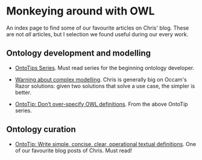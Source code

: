 # Monkeying around with OWL

An index page to find some of our favourite articles on Chris' blog.
These are not _all_ articles, but I selection we found useful during our every work.

## Ontology development and modelling

- [OntoTips Series](https://douroucouli.wordpress.com/2019/03/09/ontotips-a-series-of-assorted-ontology-development-guidelines/). Must read series for the beginning ontology developer. 

- [Warning about complex modelling](https://douroucouli.wordpress.com/2021/03/24/avoid-mixing-parthood-with-cardinality-constraints/). Chris is generally big on Occam's Razor solutions: given two solutions that solve a use case, the simpler is better.

- [OntoTip: Don’t over-specify OWL definitions](https://douroucouli.wordpress.com/2019/07/29/ontotip-dont-over-specify-owl-definitions/). From the above OntoTip series.

## Ontology curation

- [OntoTip: Write simple, concise, clear, operational textual definitions](https://douroucouli.wordpress.com/2019/07/08/ontotip-write-simple-concise-clear-operational-textual-definitions/). One of our favourite blog posts of Chris. Must read!